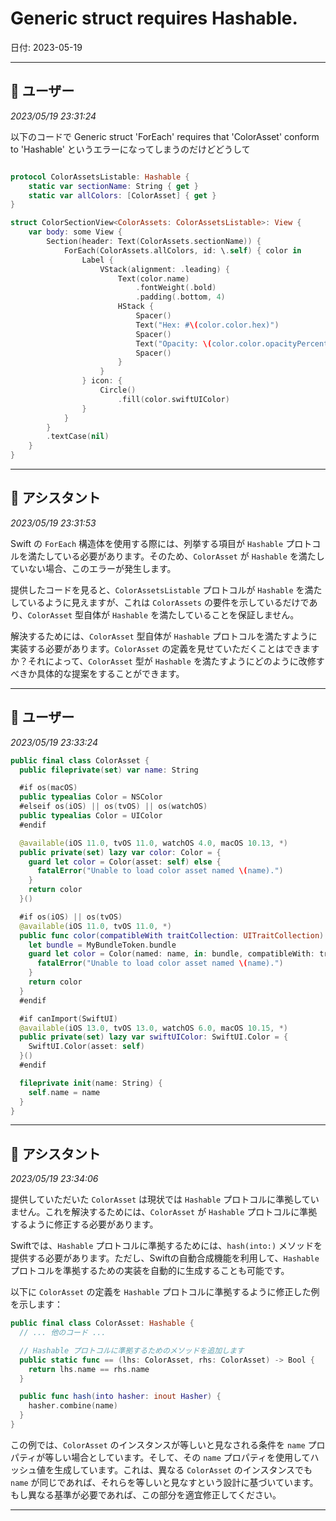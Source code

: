 # Generic struct requires Hashable.

日付: 2023-05-19

---

## 👤 ユーザー
*2023/05/19 23:31:24*

以下のコードで Generic struct 'ForEach' requires that 'ColorAsset' conform to 'Hashable' というエラーになってしまうのだけどどうして

```swift

protocol ColorAssetsListable: Hashable {
    static var sectionName: String { get }
    static var allColors: [ColorAsset] { get }
}

struct ColorSectionView<ColorAssets: ColorAssetsListable>: View {
    var body: some View {
        Section(header: Text(ColorAssets.sectionName)) {
            ForEach(ColorAssets.allColors, id: \.self) { color in
                Label {
                    VStack(alignment: .leading) {
                        Text(color.name)
                            .fontWeight(.bold)
                            .padding(.bottom, 4)
                        HStack {
                            Spacer()
                            Text("Hex: #\(color.color.hex)")
                            Spacer()
                            Text("Opacity: \(color.color.opacityPercentage)")
                            Spacer()
                        }
                    }
                } icon: {
                    Circle()
                        .fill(color.swiftUIColor)
                }
            }
        }
        .textCase(nil)
    }
}

```

---

## 🤖 アシスタント
*2023/05/19 23:31:53*

Swift の `ForEach` 構造体を使用する際には、列挙する項目が `Hashable` プロトコルを満たしている必要があります。そのため、`ColorAsset` が `Hashable` を満たしていない場合、このエラーが発生します。

提供したコードを見ると、`ColorAssetsListable` プロトコルが `Hashable` を満たしているように見えますが、これは `ColorAssets` の要件を示しているだけであり、`ColorAsset` 型自体が `Hashable` を満たしていることを保証しません。

解決するためには、`ColorAsset` 型自体が `Hashable` プロトコルを満たすように実装する必要があります。`ColorAsset` の定義を見せていただくことはできますか？それによって、`ColorAsset` 型が `Hashable` を満たすようにどのように改修すべきか具体的な提案をすることができます。

---

## 👤 ユーザー
*2023/05/19 23:33:24*

```swift
public final class ColorAsset {
  public fileprivate(set) var name: String

  #if os(macOS)
  public typealias Color = NSColor
  #elseif os(iOS) || os(tvOS) || os(watchOS)
  public typealias Color = UIColor
  #endif

  @available(iOS 11.0, tvOS 11.0, watchOS 4.0, macOS 10.13, *)
  public private(set) lazy var color: Color = {
    guard let color = Color(asset: self) else {
      fatalError("Unable to load color asset named \(name).")
    }
    return color
  }()

  #if os(iOS) || os(tvOS)
  @available(iOS 11.0, tvOS 11.0, *)
  public func color(compatibleWith traitCollection: UITraitCollection) -> Color {
    let bundle = MyBundleToken.bundle
    guard let color = Color(named: name, in: bundle, compatibleWith: traitCollection) else {
      fatalError("Unable to load color asset named \(name).")
    }
    return color
  }
  #endif

  #if canImport(SwiftUI)
  @available(iOS 13.0, tvOS 13.0, watchOS 6.0, macOS 10.15, *)
  public private(set) lazy var swiftUIColor: SwiftUI.Color = {
    SwiftUI.Color(asset: self)
  }()
  #endif

  fileprivate init(name: String) {
    self.name = name
  }
}
```

---

## 🤖 アシスタント
*2023/05/19 23:34:06*

提供していただいた `ColorAsset` は現状では `Hashable` プロトコルに準拠していません。これを解決するためには、`ColorAsset` が `Hashable` プロトコルに準拠するように修正する必要があります。

Swiftでは、`Hashable` プロトコルに準拠するためには、`hash(into:)` メソッドを提供する必要があります。ただし、Swiftの自動合成機能を利用して、`Hashable` プロトコルを準拠するための実装を自動的に生成することも可能です。

以下に `ColorAsset` の定義を `Hashable` プロトコルに準拠するように修正した例を示します：

```swift
public final class ColorAsset: Hashable {
  // ... 他のコード ...

  // Hashable プロトコルに準拠するためのメソッドを追加します
  public static func == (lhs: ColorAsset, rhs: ColorAsset) -> Bool {
    return lhs.name == rhs.name
  }

  public func hash(into hasher: inout Hasher) {
    hasher.combine(name)
  }
}
```

この例では、`ColorAsset` のインスタンスが等しいと見なされる条件を `name` プロパティが等しい場合としています。そして、その `name` プロパティを使用してハッシュ値を生成しています。これは、異なる `ColorAsset` のインスタンスでも `name` が同じであれば、それらを等しいと見なすという設計に基づいています。もし異なる基準が必要であれば、この部分を適宜修正してください。

---
